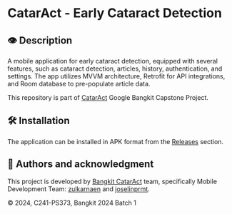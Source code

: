 # CatarAct - Early Cataract Detection

## 👁️ Description

A mobile application for early cataract detection, equipped with several features, such as cataract detection, articles, history, authentication, and settings. The app utilizes MVVM architecture, Retrofit for API integrations, and Room database to pre-populate article data. 

This repository is part of [CatarAct](https://github.com/cataract-bangkit) Google Bangkit Capstone Project.

## 🛠️ Installation

The application can be installed in APK format from the [Releases](https://github.com/cataract-bangkit/android/releases) section.

## 📝 Authors and acknowledgment

This project is developed by [Bangkit CatarAct](https://github.com/cataract-bangkit) team, specifically Mobile Development Team: [zulkarnaen](https://github.com/anonputraid) and [joselinprmt](https://github.com/joselinprmt).

© 2024, C241-PS373, Bangkit 2024 Batch 1
